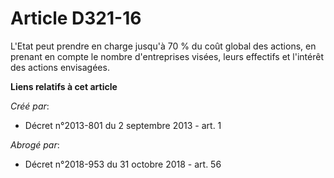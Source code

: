 # Article D321-16

L'Etat peut prendre en charge jusqu'à 70 % du coût global des actions, en prenant en compte le nombre d'entreprises visées,
leurs effectifs et l'intérêt des actions envisagées.

**Liens relatifs à cet article**

_Créé par_:

  - Décret n°2013-801 du 2 septembre 2013 - art. 1

_Abrogé par_:

  - Décret n°2018-953 du 31 octobre 2018 - art. 56
